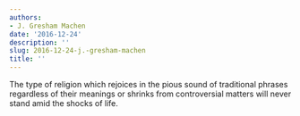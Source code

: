```yaml
---
authors:
- J. Gresham Machen
date: '2016-12-24'
description: ''
slug: 2016-12-24-j.-gresham-machen
title: ''
---
```

The type of religion which rejoices in the pious sound of traditional phrases regardless of their meanings or shrinks from controversial matters will never stand amid the shocks of life.



